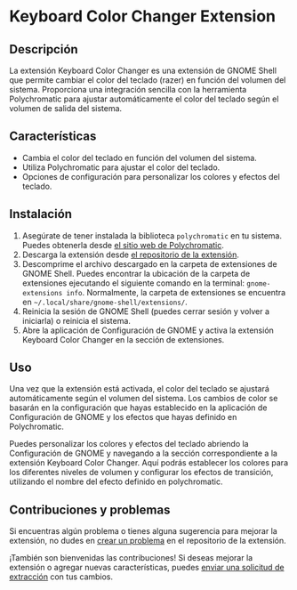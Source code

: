 # Keyboard Color Changer Extension

## Descripción
La extensión Keyboard Color Changer es una extensión de GNOME Shell que permite cambiar el color del teclado (razer) en función del volumen del sistema. Proporciona una integración sencilla con la herramienta Polychromatic para ajustar automáticamente el color del teclado según el volumen de salida del sistema.

## Características
- Cambia el color del teclado en función del volumen del sistema.
- Utiliza Polychromatic para ajustar el color del teclado.
- Opciones de configuración para personalizar los colores y efectos del teclado.

## Instalación
1. Asegúrate de tener instalada la biblioteca `polychromatic` en tu sistema. Puedes obtenerla desde [el sitio web de Polychromatic](https://github.com/Grasia/Polychromatic).
2. Descarga la extensión desde [el repositorio de la extensión](https://github.com/tu-usuario/keyboard-color-changer-extension).
3. Descomprime el archivo descargado en la carpeta de extensiones de GNOME Shell. Puedes encontrar la ubicación de la carpeta de extensiones ejecutando el siguiente comando en la terminal: `gnome-extensions info`. Normalmente, la carpeta de extensiones se encuentra en `~/.local/share/gnome-shell/extensions/`.
4. Reinicia la sesión de GNOME Shell (puedes cerrar sesión y volver a iniciarla) o reinicia el sistema.
5. Abre la aplicación de Configuración de GNOME y activa la extensión Keyboard Color Changer en la sección de extensiones.

## Uso
Una vez que la extensión está activada, el color del teclado se ajustará automáticamente según el volumen del sistema. Los cambios de color se basarán en la configuración que hayas establecido en la aplicación de Configuración de GNOME y los efectos que hayas definido en Polychromatic.

Puedes personalizar los colores y efectos del teclado abriendo la Configuración de GNOME y navegando a la sección correspondiente a la extensión Keyboard Color Changer. Aquí podrás establecer los colores para los diferentes niveles de volumen y configurar los efectos de transición, utilizando el nombre del efecto definido en polychromatic.

## Contribuciones y problemas
Si encuentras algún problema o tienes alguna sugerencia para mejorar la extensión, no dudes en [crear un problema](https://github.com/tu-usuario/keyboard-color-changer-extension/issues) en el repositorio de la extensión.

¡También son bienvenidas las contribuciones! Si deseas mejorar la extensión o agregar nuevas características, puedes [enviar una solicitud de extracción](https://github.com/tu-usuario/keyboard-color-changer-extension/pulls) con tus cambios.

